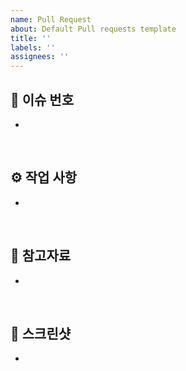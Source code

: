 ```yaml
---
name: Pull Request
about: Default Pull requests template
title: ''
labels: ''
assignees: ''
---
```


## 🔢 이슈 번호

-

<br/>

## ⚙ 작업 사항

-

<br/>

## 📃 참고자료

-

<br/>

## 📸 스크린샷

-
